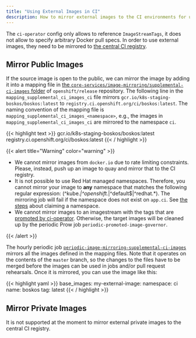 ```yaml
---
title: "Using External Images in CI"
description: How to mirror external images to the CI environments for use in jobs.
---
```


The `ci-operator` config only allows to reference `ImageStreamTags`, it does not allow to specify arbitrary Docker pull specs. In order
to use external images, they need to be mirrored to [the central CI registry](/docs/how-tos/use-registries-in-build-farm/#summary-of-available-registries).

## Mirror Public Images

If the source image is open to the public, we can mirror the image by adding it into a mapping file in
[the `core-services/image-mirroring/supplemental-ci-images` folder](https://github.com/openshift/release/tree/master/core-services/image-mirroring/supplemental-ci-images/) of `openshift/release` repository. The following line in the `mapping_supplemental_ci_images_ci` file mirrors 
`gcr.io/k8s-staging-boskos/boskos:latest` to `registry.ci.openshift.org/ci/boskos:latest`. The naming convention of the mapping file is `mapping_supplemental_ci_images_<namespace>`, e.g., the images in `mapping_supplemental_ci_images_ci` are mirrored to the namespace `ci`.

{{< highlight text >}}
gcr.io/k8s-staging-boskos/boskos:latest registry.ci.openshift.org/ci/boskos:latest
{{< / highlight >}}

{{< alert title="Warning" color="warning" >}}
- We cannot mirror images from `docker.io` due to rate limiting constraints. Please, instead, push up an image to quay and mirror that to the CI registry.
- It is not possible to use Red Hat managed namespaces. Therefore, you cannot mirror your image to **any** namespace that
matches the following regular expression: (^kube.*|^openshift.*|^default$|^redhat.*). The mirroring job will fail if the namespace does not exist on `app.ci`.
See [the steps](/docs/how-tos/use-registries-in-build-farm/) about claiming a namespace.
- We cannot mirror images to an imagestream with the tags that are [promoted by ci-operator](/docs/architecture/ci-operator/#publishing-to-an-integration-stream). Otherwise, the target images will be cleaned up by the periodic Prow job `periodic-promoted-image-governor`.

{{< /alert >}}

The hourly periodic job [`periodic-image-mirroring-supplemental-ci-images`](https://prow.ci.openshift.org/?job=periodic-image-mirroring-supplemental-ci-images)
mirrors all the images defined in the mapping files.  Note that it operates on
the contents of the `master` branch, so the changes to the files have to be
merged before the images can be used in jobs and/or pull request rehearsals.
Once it is mirrored, you can use the image like this:

{{< highlight yaml >}}
base_images:
  my-external-image:
    namespace: ci
    name:  boskos
    tag: latest
{{< / highlight >}}

## Mirror Private Images

It is not supported at the moment to mirror external private images to the central CI registry.

